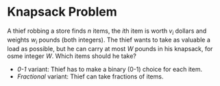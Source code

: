 # Knapsack Problem

A thief robbing a store finds *n* items, the *i*th item is worth $v_i$ dollars and weights $w_i$ pounds (both integers). The thief wants to take as valuable a load as possible, but he can carry at most *W* pounds in his knapsack, for osme integer *W*. Which items should he take?

* *0-1* variant: Thief has to make a binary (0-1) choice for each item.
* *Fractional* variant: Thief can take fractions of items.
